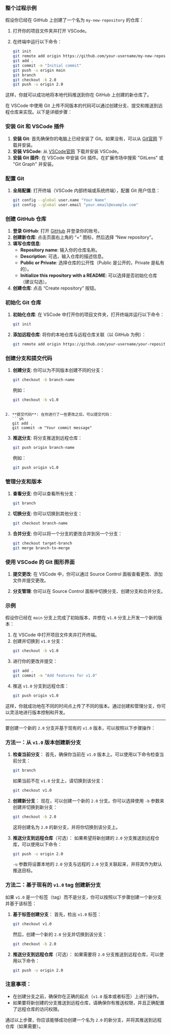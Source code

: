 ### 整个过程示例

假设你已经在 GitHub 上创建了一个名为 `my-new-repository` 的仓库：

1. 打开你的项目文件夹并打开 VSCode。

2. 在终端中运行以下命令：

   ```sh
   git init
   git remote add origin https://github.com/your-username/my-new-repository.git
   git add .
   git commit -m "Initial commit"
   git push -u origin main
   git branch
   git checkout -b 2.0
   git push -u origin 2.0
   
   ```

这样，你就可以成功地将本地代码推送到你在 GitHub 上创建的新仓库了。

在 VSCode 中使用 Git 上传不同版本的代码可以通过创建分支、提交和推送到远程仓库来实现。以下是详细步骤：

### 安装 Git 和 VSCode 插件
1. **安装 Git**: 首先确保你的电脑上已经安装了 Git。如果没有，可以从 [Git官网](https://git-scm.com/) 下载并安装。
2. **安装 VSCode**: 从 [VSCode官网](https://code.visualstudio.com/) 下载并安装 VSCode。
3. **安装 Git 插件**: 在 VSCode 中安装 Git 插件。在扩展市场中搜索 "GitLens" 或 "Git Graph" 并安装。

### 配置 Git
1. **全局配置**: 打开终端（VSCode 内部终端或系统终端），配置 Git 用户信息：
   ```sh
   git config --global user.name "Your Name"
   git config --global user.email "your.email@example.com"
   ```



### 创建 GitHub 仓库

1. **登录 GitHub**: 打开 [GitHub](https://github.com/) 并登录你的账号。
2. **创建新仓库**: 点击页面右上角的 “+” 图标，然后选择 “New repository”。
3. **填写仓库信息**:
   - **Repository name**: 输入你的仓库名称。
   - **Description**: 可选，输入仓库的描述信息。
   - **Public or Private**: 选择仓库的公开性（Public 是公开的，Private 是私有的）。
   - **Initialize this repository with a README**: 可以选择是否初始化仓库（建议勾选）。
4. **创建仓库**: 点击 “Create repository” 按钮。

### 初始化 Git 仓库

1. **初始化仓库**: 在 VSCode 中打开你的项目文件夹，打开终端并运行以下命令：
   ```sh
   git init
   ```
2. **添加远程仓库**: 将你的本地仓库与远程仓库关联（以 GitHub 为例）：
   
   ```sh
   git remote add origin https://github.com/your-username/your-repository.git
   ```

### 创建分支和提交代码
1. **创建分支**: 你可以为不同版本创建不同的分支：
   
   ```sh
   git checkout -b branch-name
   ```
   例如：
   ```sh
   git checkout -b v1.0
   ```
```
   
2. **提交代码**: 在你进行了一些更改之后，可以提交代码：
   ```sh
   git add .
   git commit -m "Your commit message"
```

3. **推送分支**: 将分支推送到远程仓库：
   ```sh
   git push origin branch-name
   ```
   例如：
   ```sh
   git push origin v1.0
   ```

### 管理分支和版本
1. **查看分支**: 你可以查看所有分支：
   ```sh
   git branch
   ```
2. **切换分支**: 你可以切换到其他分支：
   ```sh
   git checkout branch-name
   ```
3. **合并分支**: 你可以将一个分支的更改合并到另一个分支：
   
   ```sh
   git checkout target-branch
   git merge branch-to-merge
   ```

### 使用 VSCode 的 Git 图形界面
1. **提交更改**: 在 VSCode 中，你可以通过 Source Control 面板查看更改、添加文件并提交更改。

2. **分支管理**: 你可以在 Source Control 面板中切换分支、创建分支和合并分支。

   

### 示例
假设你已经在 `main` 分支上完成了初始版本，并想在 `v1.0` 分支上开发一个新的版本：
1. 在 VSCode 中打开项目文件夹并打开终端。
2. 创建并切换到 `v1.0` 分支：
   ```sh
   git checkout -b v1.0
   ```
3. 进行你的更改并提交：
   ```sh
   git add .
   git commit -m "Add features for v1.0"
   ```
4. 推送 `v1.0` 分支到远程仓库：
   ```sh
   git push origin v1.0
   ```

这样，你就成功地在不同的时间点上传了不同的版本。通过创建和管理分支，你可以灵活地进行版本控制和开发。





---

要创建一个新的 `2.0` 分支并基于现有的 `v1.0` 版本，可以按照以下步骤操作：

### 方法一：从 `v1.0` 版本创建新分支

1. **检查当前分支**：
   首先，确保你当前在 `v1.0` 版本上。可以使用以下命令检查当前分支：
   ```sh
   git branch
   ```
   如果当前不在 `v1.0` 分支上，请切换到该分支：
   ```sh
   git checkout v1.0
   ```

2. **创建新分支**：
   现在，可以创建一个新的 `2.0` 分支。你可以选择使用 `-b` 参数来创建并切换到新分支：
   ```sh
   git checkout -b 2.0
   ```
   这将创建名为 `2.0` 的新分支，并将你切换到该分支上。

3. **推送分支到远程仓库**（可选）：
   如果希望将新创建的 `2.0` 分支推送到远程仓库，可以使用以下命令：
   ```sh
   git push -u origin 2.0
   ```
   `-u` 参数将设置本地的 `2.0` 分支与远程的 `2.0` 分支关联起来，并将其作为默认推送目标。

### 方法二：基于现有的 `v1.0` tag 创建新分支

如果 `v1.0` 是一个标签（tag）而不是分支，你可以按照以下步骤创建一个新分支并基于该标签：

1. **基于标签创建分支**：
   首先，检出 `v1.0` 标签：
   ```sh
   git checkout v1.0
   ```
   然后，创建一个新的 `2.0` 分支并切换到该分支：
   ```sh
   git checkout -b 2.0
   ```

2. **推送分支到远程仓库**（可选）：
   如果需要将 `2.0` 分支推送到远程仓库，可以使用以下命令：
   ```sh
   git push -u origin 2.0
   ```

### 注意事项：
- 在创建分支之前，确保你在正确的起点（`v1.0` 版本或者标签）上进行操作。
- 如果要将新创建的分支推送到远程仓库，请确保你有推送权限，并且正确配置了远程仓库的访问权限。

通过以上步骤，你应该能够成功创建一个名为 `2.0` 的新分支，并将其推送到远程仓库（如果需要）。
